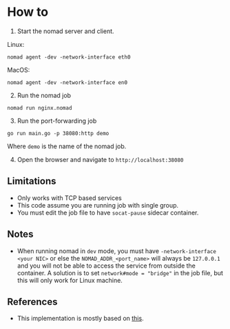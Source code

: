 # How to

1. Start the nomad server and client.

Linux:

```shell
nomad agent -dev -network-interface eth0
```

MacOS:

```shell
nomad agent -dev -network-interface en0
```

2. Run the nomad job

```shell
nomad run nginx.nomad
```

3. Run the port-forwarding job

```shell
go run main.go -p 38080:http demo
```

Where `demo` is the name of the nomad job.

4. Open the browser and navigate to `http://localhost:38080`

## Limitations

- Only works with TCP based services
- This code assume you are running job with single group.
- You must edit the job file to have `socat-pause` sidecar container.

## Notes

- When running nomad in `dev` mode, you must have `-network-interface <your NIC>` or else the `NOMAD_ADDR_<port_name>` will always be `127.0.0.1` and you will not be able to access the service from outside the container. A solution is to set `network#mode = "bridge"` in the job file, but this will only work for Linux machine.

## References

- This implementation is mostly based on [this](https://github.com/hashicorp/nomad/issues/6925#issuecomment-816987443).
